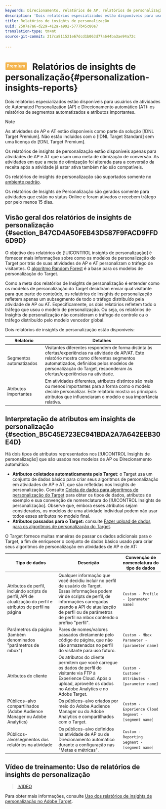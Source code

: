 ```yaml
---
keywords: Direcionamento, relatórios de AP, relatórios de personalização automatizada, direcionamento automático, direcionamento automático, relatório do direcionamento automático, relatório de direcionamento automático, personalização, insights, segmentos automatizados, perguntas frequentes, perguntas frequentes, atributos importantes
description: 'Dois relatórios especializados estão disponíveis para usuários de atividades de Personalização automatizada (AP) e Direcionamento automático (AT): os relatórios de Segmentos automatizados e atributos importantes.'
title: Relatórios de insights de personalização
uuid: 2507a7a6-d229-412a-a992-5777b45c80e7
translation-type: tm+mt
source-git-commit: 217ca811521e67dcd1b063d77a644ba3ae94a72c

---
```



# ![PREMIUM](/help/assets/premium.png) Relatórios de insights de personalização{#personalization-insights-reports}

Dois relatórios especializados estão disponíveis para usuários de atividades de Automated Personalization (AP) e Direcionamento automático (AT): os relatórios de segmentos automatizados e atributos importantes.

>[!NOTE]
>
>As atividades de AP e AT estão disponíveis como parte da solução [!DNL Target Premium]. Não estão incluídos com o [!DNL Target Standard] sem uma licença do [!DNL Target Premium].
>
>Os relatórios de insights de personalização estão disponíveis apenas para atividades de AP e AT que usam uma meta de otimização de conversão. As atividades em que a meta de otimização foi alterada para a conversão da receita após a atividade já estar ativa também não são compatíveis.
>
>Os relatórios de insights de personalização são suportados somente no [ambiente padrão](../../administrating-target/hosts.md).
>
>Os relatórios de Insights de Personalização são gerados somente para atividades que estão no status Online e foram ativados e recebem tráfego por pelo menos 15 dias.

## Visão geral dos relatórios de insights de personalização {#section_B47CD4A50FEB43D587F9FACD9FFD6D9D}

O objetivo dos relatórios de [!UICONTROL insights de personalização] é fornecer mais informações sobre como os modelos de personalização do Target por trás de suas atividades de AP e AT personalizam o tráfego de visitantes. O [algoritmo Random Forest](/help/c-activities/t-automated-personalization/algo-random-forest.md) é a base para os modelos de personalização do Target.

Como a meta dos relatórios de Insights de personalização é entender como os modelos de personalização do Target decidiram enviar qual visitante para que parte do conteúdo, os relatórios de Insights de personalização refletem apenas um subsegmento de todo o tráfego distribuído pela atividade de AP ou AT. Especificamente, os dois relatórios refletem todo o tráfego que usou o modelo de personalização. Ou seja, os relatórios de Insights de personalização não consideram o tráfego de controle ou o tráfego distribuído pelo modelo vencedor global.

Dois relatórios de insights de personalização estão disponíveis:

| Relatório | Detalhes |
|--- |--- |
| Segmentos automatizados | Visitantes diferentes respondem de forma distinta às ofertas/experiências na atividade de AP/AT. Este relatório mostra como diferentes segmentos automatizados, definidos pelos modelos de personalização do Target, responderam às ofertas/experiências na atividade. |
| Atributos importantes | Em atividades diferentes, atributos distintos são mais ou menos importantes para a forma como o modelo decide personalizar. Este relatório mostra os principais atributos que influenciaram o modelo e sua importância relativa. |

## Interpretação de atributos em insights de personalização {#section_B5C45E723EC941BDA2A7A642EEB30E4D}

Há dois tipos de atributos representados nos [!UICONTROL Insights de personalização] que são usados nos modelos de AP ou Direcionamento automático:

* **Atributos coletados automaticamente pelo Target:** o Target usa um conjunto de dados básico para criar seus algoritmos de personalização em atividades de AP e AT, que são refletidas nos Insights de personalização. Consulte [Coleta de dados para algoritmos de personalização do Target](../../c-activities/t-automated-personalization/ap-data.md#reference_255BD3DE7AD04DC9B766E0BC78961058) para obter os tipos de dados, atributos de exemplo e sua convenção de nomenclatura do [!UICONTROL Insights de personalização]. Observe que, embora esses atributos sejam considerados, os modelos de uma atividade individual podem não usar todos esses atributos no modelo final.
* **Atributos passados para o Target:** consulte  [Fazer upload de dados para os algoritmos de personalização do Target](../../c-activities/t-automated-personalization/uploading-data-for-the-target-personalization-algorithms.md#concept_85EA505B37E54514A1C8AB91553FEED6).

O Target fornece muitas maneiras de passar os dados adicionais para o Target, a fim de enriquecer o conjunto de dados básico usado para criar seus algoritmos de personalização em atividades de AP e de AT:

| Tipo de dados | Descrição | Convenção de nomenclatura do tipo de dados |
|--- |--- |--- |
| Atributos de perfil, incluindo scripts de perfil, API de atualização do perfil e atributos de perfil na página | Qualquer informação que você decidiu incluir no perfil de usuário do Target.<br>Essas informações podem vir de scripts de perfil, de informações carregadas usando a API de atualização de perfil ou de parâmetros de perfil na mbox contendo o prefixo "perfil". | `Custom - Profile - [parameter name]` |
| Parâmetros da página (também denominados "parâmetros de mbox") | Pares de nomes/valores passados diretamente pelo código de página, que não são armazenados no perfil do visitante para uso futuro. | `Custom - Mbox Parameter - [parameter name]` |
| Atributos do cliente | Os atributos do cliente permitem que você carregue os dados de perfil do visitante via FTP à Experience Cloud. Após o upload, aproveite os dados no Adobe Analytics e no Adobe Target. | `Custom - Customer Attributes - [parameter name]` |
| Públicos-alvo compartilhados (Adobe Audience Manager ou Adobe Analytics) | Os públicos-alvo criados por meio do Adobe Audience Manager ou do Adobe Analytics e compartilhados com o Target. | `Custom - Experience Cloud Segment - [segment name]` |
| Públicos-alvo/segmentos dos relatórios na atividade | Os públicos-alvo definidos na atividade de AP ou de Direcionamento automático durante a configuração nas "Metas e métricas". | `Custom - Reporting Segment - [segment name]` |

## Vídeo de treinamento: Uso de relatórios de insights de personalização

>[!VIDEO](https://video.tv.adobe.com/v/25601/?captions=por_br)

Para obter mais informações, consulte [Uso dos relatórios de insights de personalização no Adobe Target](https://helpx.adobe.com/target/kt/using/personalization-insights-report-feature-video-use.html).
